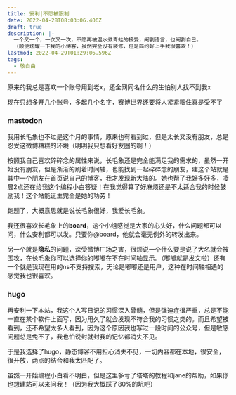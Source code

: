 ```yaml
---
title: 安利|不愿被限制
date: 2022-04-28T08:03:06.406Z
draft: true
description: |-
  一个又一个，一次又一次，不愿再被温水煮青蛙的接受，阉割语言，也阉割自己。
  （顺便炫耀一下我的小博客，虽然完全没有装修，但是简约好上手我很喜欢！）
lastmod: 2022-04-29T01:29:06.596Z
tags:
  - 敬自由
---
```

原来的我总是喜欢一个账号用到老x，还全网同名什么的生怕别人找不到我x

现在只想多开几个账号，多起几个名字，赛博世界还要将人紧紧箍住真是受不了

### mastodon
我用长毛象也不过是这个月的事情，原来也有看到过，但是太长又没有朋友，总是忍受这微博糟糕的环境（明明我只想看好友圈的啊！）

按照我自己喜欢碎碎念的属性来说，长毛象还是完全能满足我的需求的，虽然一开始没有朋友，但是渐渐的刷着时间轴，也能找到一起碎碎念的朋友，建这个站就是其中一个朋友在首页说自己的博客，我才发现新大陆的。她也帮了我好多好多，凌晨2点还在给我这个编程小白答疑！在我觉得算了好麻烦还是不太适合我的时候鼓励我！这个站能诞生完全是她的功劳！

跑题了，大概意思就是说长毛象很好，我爱长毛象。

我还很喜欢长毛象上的**board**，这个小组感觉是大家的心头好，什么问题都可以问，什么安利都可以发。只要你@board，他就会毫无例外的转发出来。

另一个就是**隐私**的问题，深受微博广场之害，很烦说一个什么要是说了大名就会被围攻，在长毛象你可以选择你的嘟嘟在不在时间轴显示。（嘟嘟就是发文啦）还有一个就是我现在用的ns不支持搜索，无论是嘟嘟还是用户，这种在时间轴相遇的感觉我也很喜欢。

### hugo
再安利一下本站，我这个人写日记的习惯深入骨髓，但是强迫症很严重，总是不能一直在某个软件上面写，因为用久了就会发现不符合我的习惯之类的。而且希望被看到，还不希望太多人看到，因为这个原因我也写过一段时间的公众号，但是敏感问题总是免不了，我也怕说封就封我的记忆都消失不见。

于是我选择了hugo，静态博客不用担心消失不见，一切内容都在本地，很安全，很开放，两点的结合和我太匹配了。

虽然一开始编程小白看不明白，但是这里多亏了塔塔的教程和jane的帮助，如果你也想建站可以来问我！（因为我大概踩了80%的坑吧）


